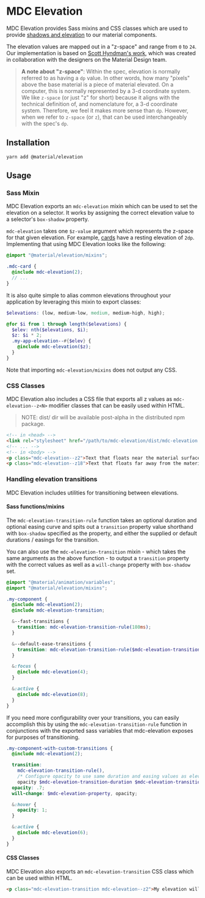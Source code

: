 # MDC Elevation

MDC Elevation provides Sass mixins and CSS classes which are used to provide [shadows and
elevation](https://material.google.com/what-is-material/elevation-shadows.html) to our material
components.

The elevation values are mapped out in a "z-space" and range from `0` to `24`.
Our implementation is based on [Scott Hyndman's work](http://codepen.io/shyndman/full/ojxmdY/),
which was created in collaboration with the designers on the Material Design team.

> **A note about "z-space"**: Within the spec, elevation is normally referred to as having a `dp`
> value. In other words, how many "pixels" above the base material is a piece of material elevated.
> On a computer, this is normally represented by a 3-d coordinate system. We like `z-space` (or
> just "z" for short) because it aligns with the technical definition of, and nomenclature for,
> a 3-d coordinate system. Therefore, we feel it makes more sense than `dp`. However, when we refer
> to `z-space` (or `z`), that can be used interchangeably with the spec's `dp`.

## Installation

```
yarn add @material/elevation
```

## Usage

### Sass Mixin

MDC Elevation exports an `mdc-elevation` mixin which can be used to set the elevation on a selector.
It works by assigning the correct elevation value to a selector's `box-shadow` property.

`mdc-elevation` takes one `$z-value` argument which represents the z-space for that given elevation. For example, [cards](https://material.google.com/components/cards.html) have a resting elevation of `2dp`. Implementing that using MDC Elevation looks like the following:

```scss
@import "@material/elevation/mixins";

.mdc-card {
  @include mdc-elevation(2);
  // ...
}
```

It is also quite simple to alias common elevations throughout your application by leveraging this
mixin to export classes:

```scss
$elevations: (low, medium-low, medium, medium-high, high);

@for $i from 1 through length($elevations) {
  $elev: nth($elevations, $i);
  $z: $i * 2;
  .my-app-elevation--#{$elev} {
    @include mdc-elevation($z);
  }
}
```

Note that importing `mdc-elevation/mixins` does not output any CSS.

### CSS Classes

MDC Elevation also includes a CSS file that exports all z values as `mdc-elevation--z<N>` modifier
classes that can be easily used within HTML.

> NOTE: dist/ dir will be available post-alpha in the distributed npm package.

```html
<!-- in <head> -->
<link rel="stylesheet" href="/path/to/mdc-elevation/dist/mdc-elevation.css">
<!-- ... -->
<!-- in <body> -->
<p class="mdc-elevation--z2">Text that floats near the material surface</p>
<p class="mdc-elevation--z18">Text that floats far away from the material surface</p>
```

### Handling elevation transitions

MDC Elevation includes utilities for transitioning between elevations.

#### Sass functions/mixins

The `mdc-elevation-transition-rule` function takes an optional duration and optional easing curve and
spits out a `transition` property value shorthand with `box-shadow` specified as the property, and
either the supplied or default durations / easings for the transition.

You can also use the `mdc-elevation-transition` mixin - which takes the same arguments as the above
function - to output a `transition` property with the correct values as well as a `will-change`
property with `box-shadow` set.

```scss
@import "@material/animation/variables";
@import "@material/elevation/mixins";

.my-component {
  @include mdc-elevation(2);
  @include mdc-elevation-transition;

  &--fast-transitions {
    transition: mdc-elevation-transition-rule(180ms);
  }

  &--default-ease-transitions {
    transition: mdc-elevation-transition-rule($mdc-elevation-transition-duration, ease);
  }

  &:focus {
    @include mdc-elevation(4);
  }

  &:active {
    @include mdc-elevation(8);
  }
}
```

If you need more configurability over your transitions, you can easily accomplish this by using
the `mdc-elevation-transition-rule` function in conjunctions with the exported sass variables that
mdc-elevation exposes for purposes of transitioning.

```scss
.my-component-with-custom-transitions {
  @include mdc-elevation(2);

  transition:
    mdc-elevation-transition-rule(),
    /* Configure opacity to use same duration and easing values as elevation */
    opacity $mdc-elevation-transition-duration $mdc-elevation-transition-timing-function;
  opacity: .7;
  will-change: $mdc-elevation-property, opacity;

  &:hover {
    opacity: 1;
  }

  &:active {
    @include mdc-elevation(6);
  }
}
```

#### CSS Classes

MDC Elevation also exports an `mdc-elevation-transition` CSS class which can be used within HTML.

```html
<p class="mdc-elevation-transition mdc-elevation--z2">My elevation will change at some point...</p>
```
